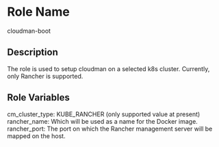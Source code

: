 Role Name
=========
cloudman-boot

Description
-----------
The role is used to setup cloudman on a selected k8s cluster.
Currently, only Rancher is supported.

Role Variables
--------------
cm_cluster_type: KUBE_RANCHER (only supported value at present)
rancher_name: Which will be used as a name for the Docker image.
rancher_port: The port on which the Rancher management server will be mapped on the host.
